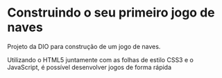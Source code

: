 # Construindo o seu primeiro jogo de naves

Projeto da DIO para construção de um jogo de naves.

Utilizando o HTML5 juntamente com as folhas de estilo CSS3 e o JavaScript, é possível desenvolver jogos de forma rápida


